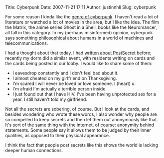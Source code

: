 Title: Cyberpunk
Date: 2007-11-21 17:11
Author: justinnhli
Slug: cyberpunk

For some reason I kinda like the [genre of
cyberpunk](http://ninghui48.blogspot.com/2007/11/in-beginning-was-command-line.html).
I haven't read a lot of literature or watched a lot of movies in the
area, but I like the idea. The film the Matrix, the anime series Ghost
in a Shell, books like the Neuromancer, all fall in this category. In my
(perhaps misinformed) opinion, cyberpunk says something philosophical
about humans in a world of machines and telecommunications.

I had a thought about that today. I had [written about
PostSecret](http://ninghui48.blogspot.com/2007/11/im-shy-not-antisocial.html)
before; recently my dorm did a similar event, with residents writing on
cards and the cards being posted in our lobby. I would like to share
some of them:

-   I eavesdrop constantly and I don't feel bad about it.
-   I almost cheated on my girlfriend on Thanksgiving.
-   I'm scared I will never be loved or love someone. I (heart) u.
-   I'm afraid I'm actually a terrible person inside.
-   I just found out that I have HIV. I've been having unprotected sex
    for a year. I still haven't told my girlfriend.

Not all the secrets are sobering, of course. But I look at the cards,
and besides wondering who wrote these words, I also wonder why people
are so compelled to keep secrets and then let them out anonymously like
that. It's sort of the same thing with the internet, of course:
anonymity behind statements. Some people say it allows them to be judged
by their inner qualities, as opposed to their physical appearance.

I think the fact that people post secrets like this shows the world is
lacking deeper human connections.

